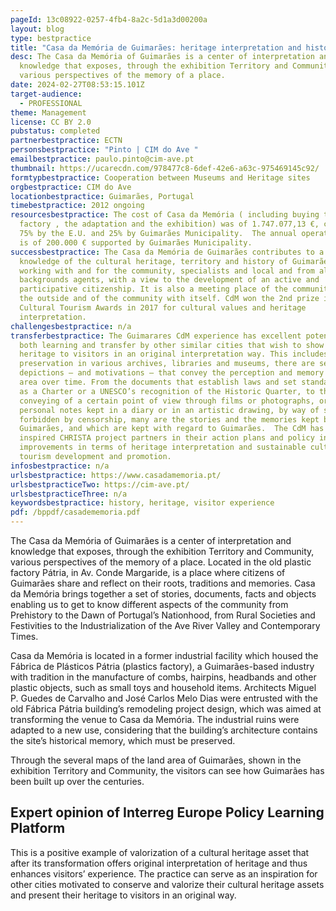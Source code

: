 ```yaml
---
pageId: 13c08922-0257-4fb4-8a2c-5d1a3d00200a
layout: blog
type: bestpractice
title: "Casa da Memória de Guimarães: heritage interpretation and history"
desc: The Casa da Memória of Guimarães is a center of interpretation and
  knowledge that exposes, through the exhibition Territory and Community,
  various perspectives of the memory of a place.
date: 2024-02-27T08:53:15.101Z
target-audience:
  - PROFESSIONAL
theme: Management
license: CC BY 2.0
pubstatus: completed
partnerbestpractice: ECTN
personsbestpractice: "Pinto | CIM do Ave "
emailbestpractice: paulo.pinto@cim-ave.pt
thumbnail: https://ucarecdn.com/978477c8-6def-42e6-a63c-975469145c92/
formtypbestpractice: Cooperation between Museums and Heritage sites
orgbestpractice: CIM do Ave
locationbestpractice: Guimarães, Portugal
timebestpractice: 2012 ongoing
resourcesbestpractice: The cost of Casa da Memória ( including buying the old
  factory , the adaptation and the exhibition) was of 1.747.077,13 €, co-funded
  75% by the E.U. and 25% by Guimarães Municipality.  The annual operation cost
  is of 200.000 € supported by Guimarães Municipality.
successbestpractice: The Casa da Memória de Guimarães contributes to a better
  knowledge of the cultural heritage, territory and history of Guimarães,
  working with and for the community, specialists and local and from all
  backgrounds agents, with a view to the development of an active and
  participative citizenship. It is also a meeting place of the community with
  the outside and of the community with itself. CdM won the 2nd prize in the
  Cultural Tourism Awards in 2017 for cultural values and heritage
  interpretation.
challengesbestpractice: n/a
transferbestpractice: The Guimarares CdM experience has excellent potential for
  both learning and transfer by other similar cities that wish to show their
  heritage to visitors in an original interpretation way. This includes
  preservation in various archives, libraries and museums, there are several
  depictions – and motivations – that convey the perception and memory of a land
  area over time. From the documents that establish laws and set standards, such
  as a Charter or a UNESCO’s recognition of the Historic Quarter, to the
  conveying of a certain point of view through films or photographs, or even to
  personal notes kept in a diary or in an artistic drawing, by way of stories
  forbidden by censorship, many are the stories and the memories kept by
  Guimarães, and which are kept with regard to Guimarães.  The CdM has already
  inspired CHRISTA project partners in their action plans and policy instrument
  improvements in terms of heritage interpretation and sustainable cultural
  tourism development and promotion.
infosbestpractice: n/a
urlsbestpractice: https://www.casadamemoria.pt/
urlsbestpracticeTwo: https://cim-ave.pt/
urlsbestpracticeThree: n/a
keywordsbestpractice: history, heritage, visitor experience
pdf: /bppdf/casadememoria.pdf
---
```

The Casa da Memória of Guimarães is a center of interpretation and knowledge that exposes, through the exhibition Territory and Community, various perspectives of the memory of a place. Located in the old plastic factory Pátria, in Av. Conde Margaride, is a place where citizens of Guimarães share and reflect on their roots, traditions and memories. Casa da Memória brings together a set of stories, documents, facts and objects enabling us to get to know different aspects of the community from Prehistory to the Dawn of Portugal’s Nationhood, from Rural Societies and Festivities to the Industrialization of the Ave River Valley and Contemporary Times.

Casa da Memória is located in a former industrial facility which housed the Fábrica de Plásticos Pátria (plastics factory), a Guimarães-based industry with tradition in the manufacture of combs, hairpins, headbands and other plastic objects, such as small toys and household items. Architects Miguel P. Guedes de Carvalho and José Carlos Melo Dias were entrusted with the old Fábrica Pátria building’s remodeling project design, which was aimed at transforming the venue to Casa da Memória. The industrial ruins were adapted to a new use, considering that the building’s architecture contains the site’s historical memory, which must be preserved.

Through the several maps of the land area of Guimarães, shown in the exhibition Territory and Community, the visitors can see how Guimarães has been built up over the centuries.

## Expert opinion of Interreg Europe Policy Learning Platform

This is a positive example of valorization of a cultural heritage asset that after its transformation offers original interpretation of heritage and thus enhances visitors’ experience. The practice can serve as an inspiration for other cities motivated to conserve and valorize their cultural heritage assets and present their heritage to visitors in an original way.